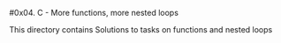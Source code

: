 #0x04. C - More functions, more nested loops

This directory contains Solutions to tasks on functions and nested loops
